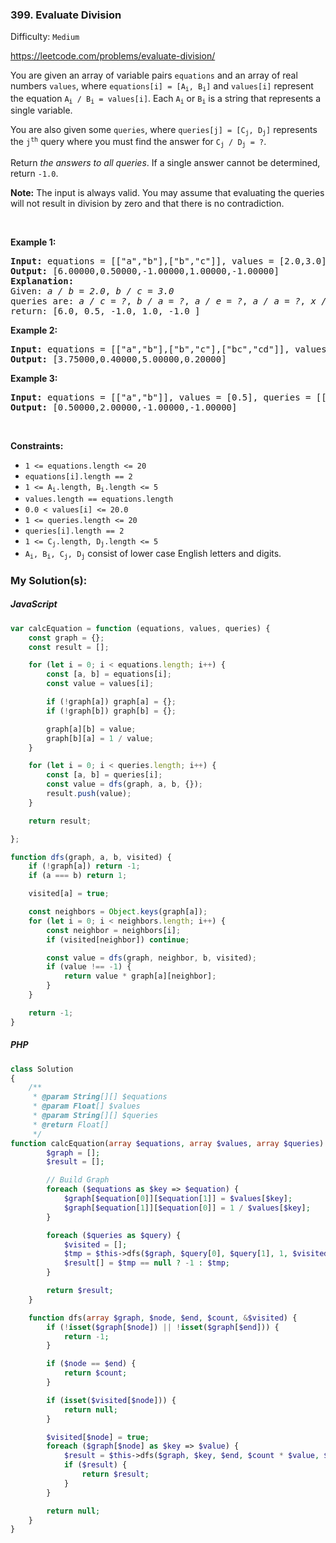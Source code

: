 ### 399. Evaluate Division

Difficulty: `Medium`

https://leetcode.com/problems/evaluate-division/


<p>You are given an array of variable pairs <code>equations</code> and an array of real numbers <code>values</code>, where <code>equations[i] = [A<sub>i</sub>, B<sub>i</sub>]</code> and <code>values[i]</code> represent the equation <code>A<sub>i</sub> / B<sub>i</sub> = values[i]</code>. Each <code>A<sub>i</sub></code> or <code>B<sub>i</sub></code> is a string that represents a single variable.</p>

<p>You are also given some <code>queries</code>, where <code>queries[j] = [C<sub>j</sub>, D<sub>j</sub>]</code> represents the <code>j<sup>th</sup></code> query where you must find the answer for <code>C<sub>j</sub> / D<sub>j</sub> = ?</code>.</p>

<p>Return <em>the answers to all queries</em>. If a single answer cannot be determined, return <code>-1.0</code>.</p>

<p><strong>Note:</strong> The input is always valid. You may assume that evaluating the queries will not result in division by zero and that there is no contradiction.</p>

<p>&nbsp;</p>
<p><strong class="example">Example 1:</strong></p>

<pre><strong>Input:</strong> equations = [["a","b"],["b","c"]], values = [2.0,3.0], queries = [["a","c"],["b","a"],["a","e"],["a","a"],["x","x"]]
<strong>Output:</strong> [6.00000,0.50000,-1.00000,1.00000,-1.00000]
<strong>Explanation:</strong> 
Given: <em>a / b = 2.0</em>, <em>b / c = 3.0</em>
queries are: <em>a / c = ?</em>, <em>b / a = ?</em>, <em>a / e = ?</em>, <em>a / a = ?</em>, <em>x / x = ?</em>
return: [6.0, 0.5, -1.0, 1.0, -1.0 ]
</pre>

<p><strong class="example">Example 2:</strong></p>

<pre><strong>Input:</strong> equations = [["a","b"],["b","c"],["bc","cd"]], values = [1.5,2.5,5.0], queries = [["a","c"],["c","b"],["bc","cd"],["cd","bc"]]
<strong>Output:</strong> [3.75000,0.40000,5.00000,0.20000]
</pre>

<p><strong class="example">Example 3:</strong></p>

<pre><strong>Input:</strong> equations = [["a","b"]], values = [0.5], queries = [["a","b"],["b","a"],["a","c"],["x","y"]]
<strong>Output:</strong> [0.50000,2.00000,-1.00000,-1.00000]
</pre>

<p>&nbsp;</p>
<p><strong>Constraints:</strong></p>

<ul>
	<li><code>1 &lt;= equations.length &lt;= 20</code></li>
	<li><code>equations[i].length == 2</code></li>
	<li><code>1 &lt;= A<sub>i</sub>.length, B<sub>i</sub>.length &lt;= 5</code></li>
	<li><code>values.length == equations.length</code></li>
	<li><code>0.0 &lt; values[i] &lt;= 20.0</code></li>
	<li><code>1 &lt;= queries.length &lt;= 20</code></li>
	<li><code>queries[i].length == 2</code></li>
	<li><code>1 &lt;= C<sub>j</sub>.length, D<sub>j</sub>.length &lt;= 5</code></li>
	<li><code>A<sub>i</sub>, B<sub>i</sub>, C<sub>j</sub>, D<sub>j</sub></code> consist of lower case English letters and digits.</li>
</ul>

### My Solution(s):

##### JavaScript

```js
var calcEquation = function (equations, values, queries) {
    const graph = {};
    const result = [];

    for (let i = 0; i < equations.length; i++) {
        const [a, b] = equations[i];
        const value = values[i];

        if (!graph[a]) graph[a] = {};
        if (!graph[b]) graph[b] = {};

        graph[a][b] = value;
        graph[b][a] = 1 / value;
    }

    for (let i = 0; i < queries.length; i++) {
        const [a, b] = queries[i];
        const value = dfs(graph, a, b, {});
        result.push(value);
    }

    return result;

};

function dfs(graph, a, b, visited) {
    if (!graph[a]) return -1;
    if (a === b) return 1;

    visited[a] = true;

    const neighbors = Object.keys(graph[a]);
    for (let i = 0; i < neighbors.length; i++) {
        const neighbor = neighbors[i];
        if (visited[neighbor]) continue;

        const value = dfs(graph, neighbor, b, visited);
        if (value !== -1) {
            return value * graph[a][neighbor];
        }
    }

    return -1;
}
```

##### PHP

```php
class Solution
{
    /**
     * @param String[][] $equations
     * @param Float[] $values
     * @param String[][] $queries
     * @return Float[]
     */
function calcEquation(array $equations, array $values, array $queries): array {
        $graph = [];
        $result = [];

        // Build Graph
        foreach ($equations as $key => $equation) {
            $graph[$equation[0]][$equation[1]] = $values[$key];
            $graph[$equation[1]][$equation[0]] = 1 / $values[$key];
        }

        foreach ($queries as $query) {
            $visited = [];
            $tmp = $this->dfs($graph, $query[0], $query[1], 1, $visited);
            $result[] = $tmp == null ? -1 : $tmp;
        }

        return $result;
    }

    function dfs(array $graph, $node, $end, $count, &$visited) {
        if (!isset($graph[$node]) || !isset($graph[$end])) {
            return -1;
        }

        if ($node == $end) {
            return $count;
        }

        if (isset($visited[$node])) {
            return null;
        }

        $visited[$node] = true;
        foreach ($graph[$node] as $key => $value) {
            $result = $this->dfs($graph, $key, $end, $count * $value, $visited);
            if ($result) {
                return $result;
            }
        }

        return null;
    }
}
```

